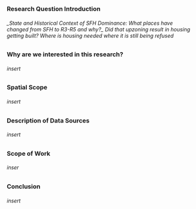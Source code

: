<h3> Research Question Introduction
  <h6>_State and Historical Context of SFH Dominance: What places have changed from SFH to R3-R5 and why?_ Did that upzoning result in housing getting built? Where is housing needed where it is still being refused
   <h6>
<h3> Why are we interested in this research?
  <h6>insert
<h3>Spatial Scope
  <h6>insert
<h3>Description of Data Sources
  <h6>insert
<h3> Scope of Work
  <h6>inser
<h3>Conclusion
  <h6>insert
